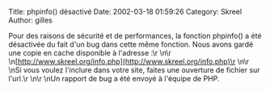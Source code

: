 Title: phpinfo() désactivé
Date: 2002-03-18 01:59:26
Category: Skreel
Author: gilles

Pour des raisons de sécurité et de performances, la fonction  phpinfo()  a été désactivée du fait d'un bug dans cette même fonction. Nous avons gardé une copie en cache disponible à l'adresse :\r
\n\r
\n[http://www.skreel.org/info.php](http://www.skreel.org/info.php)\r
\n\r
\nSi vous voulez l'inclure dans votre site, faites une ouverture de fichier sur l'url.\r
\n\r
\nUn rapport de bug a été envoyé à l'équipe de PHP.